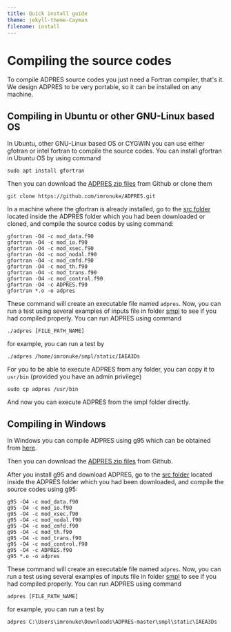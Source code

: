 ```yaml
---
title: Quick install guide
theme: jekyll-theme-Cayman
filename: install
---
```


# Compiling the source codes
To compile ADPRES source codes you just need a Fortran compiler, that's it. We design ADPRES to be very portable, so it can be installed on any machine.

## Compiling in Ubuntu or other GNU-Linux based OS
In Ubuntu, other GNU-Linux based OS or CYGWIN you can use either gfotran or intel fortran to compile the source codes. You can install gfortran in Ubuntu OS by using command

```
sudo apt install gfortran
```

Then you can download the [ADPRES zip files](https://github.com/imronuke/ADPRES) from Github or clone them

```
git clone https://github.com/imronuke/ADPRES.git
```

In a machine where the gfortran is already installed, go to the [src folder](https://github.com/imronuke/ADPRES/tree/master/src) located inside the ADPRES folder which you had been downloaded or cloned, and compile the source codes by using command:

```
gfortran -O4 -c mod_data.f90
gfortran -O4 -c mod_io.f90
gfortran -O4 -c mod_xsec.f90
gfortran -O4 -c mod_nodal.f90
gfortran -O4 -c mod_cmfd.f90
gfortran -O4 -c mod_th.f90
gfortran -O4 -c mod_trans.f90
gfortran -O4 -c mod_control.f90
gfortran -O4 -c ADPRES.f90
gfortran *.o -o adpres
```

These command will create an executable file named `adpres`. Now, you can run a test using several examples of inputs file in folder [smpl](https://github.com/imronuke/ADPRES/tree/master/smpl) to see if you had compiled properly. You can run ADPRES using command

```
./adpres [FILE_PATH_NAME]
```

for example, you can run a test by

```
./adpres /home/imronuke/smpl/static/IAEA3Ds
```

For you to be able to execute ADPRES from any folder, you can copy it to `usr/bin` (provided you have an admin privilege)

```
sudo cp adpres /usr/bin
```

And now you can execute ADPRES from the smpl folder directly.

## Compiling in Windows
In Windows you can compile ADPRES using g95 which can be obtained from [here](https://www.fortran.com/wp-content/uploads/2013/05/g95-Mingw_201210.exe).

Then you can download the [ADPRES zip files](https://github.com/imronuke/ADPRES) from Github.

After you install g95 and download ADPRES, go to the [src folder](https://github.com/imronuke/ADPRES/tree/master/src) located inside the ADPRES folder which you had been downloaded, and compile the source codes using g95:

```
g95 -O4 -c mod_data.f90
g95 -O4 -c mod_io.f90
g95 -O4 -c mod_xsec.f90
g95 -O4 -c mod_nodal.f90
g95 -O4 -c mod_cmfd.f90
g95 -O4 -c mod_th.f90
g95 -O4 -c mod_trans.f90
g95 -O4 -c mod_control.f90
g95 -O4 -c ADPRES.f90
g95 *.o -o adpres
```

These command will create an executable file named `adpres`. Now, you can run a test using several examples of inputs file in folder [smpl](https://github.com/imronuke/ADPRES/tree/master/smpl) to see if you had compiled properly. You can run ADPRES using command

```
adpres [FILE_PATH_NAME]
```

for example, you can run a test by

```
adpres C:\Users\imronuke\Downloads\ADPRES-master\smpl\static\IAEA3Ds
```
